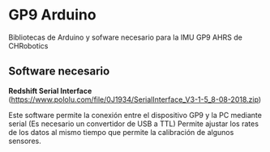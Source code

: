 # GP9 Arduino
Bibliotecas de Arduino y sofware necesario para la IMU GP9 AHRS de CHRobotics
## Software necesario 
**Redshift Serial Interface** (https://www.pololu.com/file/0J1934/SerialInterface_V3-1-5_8-08-2018.zip)

Este software permite la conexión entre el dispositivo GP9 y la PC mediante serial (Es necesario un convertidor de USB a TTL) 
Permite ajustar los rates de los datos al mismo tiempo que permite la calibración de algunos sensores.
